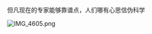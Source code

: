 
但凡现在的专家能够靠谱点，人们哪有心思信伪科学


![IMG_4605.png](https://image.bmqy.net/upload/b927d48a07ed1d9edd15041bcf0099ee.png)

